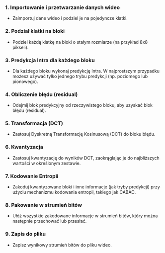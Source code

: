 
### 1. Importowanie i przetwarzanie danych wideo
* Zaimportuj dane wideo i podziel je na pojedyncze klatki.
### 2. Podział klatki na bloki
* Podziel każdą klatkę na bloki o stałym rozmiarze (na przykład 8x8 pikseli).
### 3. Predykcja Intra dla każdego bloku
* Dla każdego bloku wykonaj predykcję Intra. W najprostszym przypadku możesz używać tylko jednego trybu predykcji (np. poziomego lub pionowego).
### 4. Obliczenie błędu (residual)
* Odejmij blok predykcyjny od rzeczywistego bloku, aby uzyskać blok błędu (residual).
### 5. Transformacja (DCT)
* Zastosuj Dyskretną Transformację Kosinusową (DCT) do bloku błędu.
### 6. Kwantyzacja
* Zastosuj kwantyzację do wyników DCT, zaokrąglając je do najbliższych wartości w określonym zestawie.
### 7. Kodowanie Entropii
* Zakoduj kwantyzowane bloki i inne informacje (jak tryby predykcji) przy użyciu mechanizmu kodowania entropii, takiego jak CABAC.
### 8. Pakowanie w strumień bitów
* Ułóż wszystkie zakodowane informacje w strumień bitów, który można następnie przechować lub przesłać.
### 9. Zapis do pliku
* Zapisz wynikowy strumień bitów do pliku wideo.

